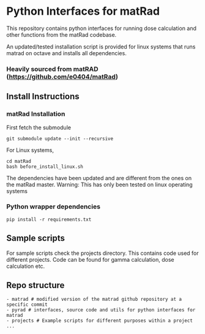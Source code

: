# Python Interfaces for matRad
This repository contains python interfaces for running dose calculation and other functions
from the matRad codebase.

An updated/tested installation script is provided for linux systems that runs matrad on octave and installs all 
dependencies.
###  Heavily sourced from matRAD (https://github.com/e0404/matRad)


## Install Instructions
### matRad Installation

First fetch the submodule
```
git submodule update --init --recursive
```

For Linux systems,
```
cd matRad
bash before_install_linux.sh
```

The dependencies have been updated and are different from the ones on the matRad master. Warning: This has only been tested on linux operating systems


### Python wrapper dependencies
```
pip install -r requirements.txt
```

## Sample scripts

For sample scripts check the projects directory. This contains code used for different projects. 
Code can be found for gamma calculation, dose calculation etc. 

## Repo structure

```
- matrad # modified version of the matrad github repository at a specific commit 
- pyrad # interfaces, source code and utils for python interfaces for matrad
- projects # Example scripts for different purposes within a project
...

```


